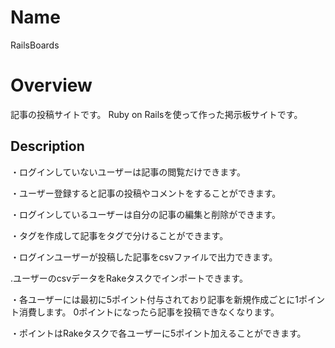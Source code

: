 # Name
RailsBoards

# Overview
記事の投稿サイトです。
Ruby on Railsを使って作った掲示板サイトです。
## Description
・ログインしていないユーザーは記事の閲覧だけできます。

・ユーザー登録すると記事の投稿やコメントをすることができます。

・ログインしているユーザーは自分の記事の編集と削除ができます。

・タグを作成して記事をタグで分けることができます。

・ログインユーザーが投稿した記事をcsvファイルで出力できます。

.ユーザーのcsvデータをRakeタスクでインポートできます。

・各ユーザーには最初に5ポイント付与されており記事を新規作成ごとに1ポイント消費します。
0ポイントになったら記事を投稿できなくなります。

・ポイントはRakeタスクで各ユーザーに5ポイント加えることができます。
